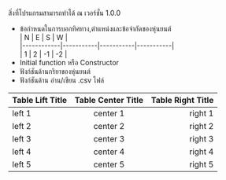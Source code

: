 สิ่งที่โปรแกรมสามารถทำได้ ณ เวอร์ชั่น 1.0.0
* ข้อกำหนดในการบอกทิศทาง,ตำแหน่งและข้อจำกัดของหุ่นยนต์  
 |      N     |     E     |     S     |     W     |  
 |------------|-----------|-----------|-----------|  
 |      1     |     2     |    -1     |    -2     |  
* Initial function หรือ Constructor
* ฟังก์ชันด้านกริยาของหุ่นยนต์
* ฟังก์ชันด้าน อ่าน/เขียน .csv ไฟล์

| Table Lift Title | Table Center Title | Table Right Title |
| :--------------- | :----------------: | ----------------: |
| left 1           | center 1           | right 1           |
| left 2           | center 2           | right 2           |
| left 3           | center 3           | right 3           |
| left 4           | center 4           | right 4           |
| left 5           | center 5           | right 5           |
